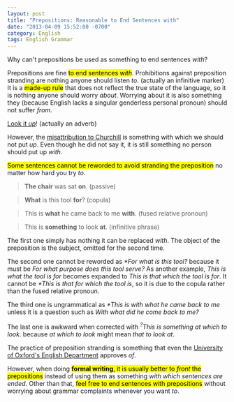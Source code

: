 ```yaml
---
layout: post
title: "Prepositions: Reasonable to End Sentences with"
date: "2013-04-09 15:52:00 -0700"
category: English
tags: English Grammar
---
```

Why can't prepositions be used as something to end sentences _with_?

Prepositions are fine <mark>to end sentences _with_</mark>. Prohibitions against preposition stranding are nothing anyone should listen _to_. (actually an infinitive marker) It is a <mark>made-up rule</mark> that does not reflect the true state of the language, so it is nothing anyone should worry _about_. Worrying about it is also something they (because English lacks a singular genderless personal pronoun) should not suffer _from_.

[Look it _up_](http://itre.cis.upenn.edu/~myl/languagelog/archives/004454.html)! (actually an adverb)

However, the [misattribution to Churchill](http://public.wsu.edu/~brians/errors/churchill.html) is something with which we should not put _up_. Even though he did not say it, it is still something no person should put up _with_.

<mark>Some sentences cannot be reworded to avoid stranding the preposition</mark> no matter how hard you try _to_.

> **The chair** was sat **on**. (passive)

> **What** is this tool **for**? (copula)

> This is **what** he came back to me **with**. (fused relative pronoun)

> This is **something** to look **at**. (infinitive phrase)

The first one simply has nothing it can be replaced _with_. The object of the preposition is the subject, omitted for the second time.

The second one cannot be reworded as *\*For what is this tool?* because it must be *For what purpose does this tool serve?* As another example, *This is what the tool is for* becomes expanded to *This is that which the tool is for*. It cannot be *\*This is that for which the tool is*, so it is due to the copula rather than the fused relative pronoun.

The third one is ungrammatical as *\*This is with what he came back to me* unless it is a question such as *With what did he come back to me?*

The last one is awkward when corrected with *<sup>?</sup>This is something at which to look*. because *at which to look* might mean *that to look at*.

The practice of preposition stranding is something that even the [University of Oxford's English Department](http://oxforddictionaries.com/words/ending-sentences-with-prepositions) approves _of_.

However, when doing <mark>**formal writing**, it is usually better to _front_ the prepositions</mark> instead of using them as something _with which sentences are ended_. Other than that, <mark>feel free to end sentences with prepositions</mark> without worrying about grammar complaints whenever you want _to_.
